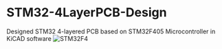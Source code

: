 # STM32-4LayerPCB-Design
Designed STM32 4-layered PCB based on STM32F405 Microcontroller in KiCAD software
![STM32F4](https://github.com/niranjan-13/STM32-4LayerPCB-Design/assets/89294420/526202c2-5dff-4fe7-9c62-83ad90f0d431)

